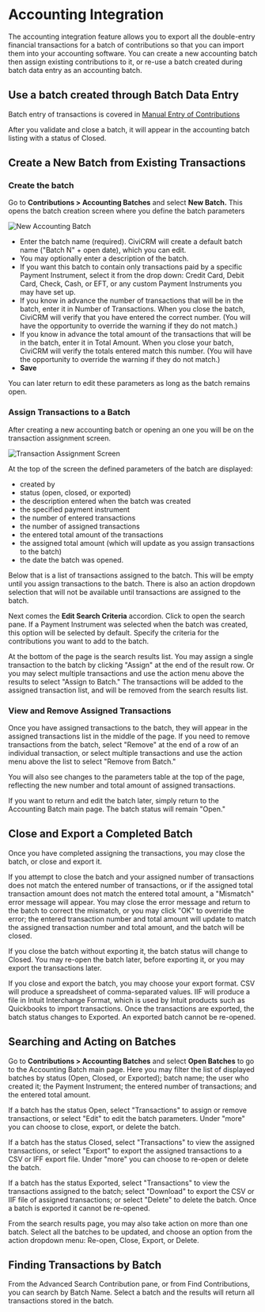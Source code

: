 # Accounting Integration

The accounting integration feature allows you to export all the double-entry
financial transactions for a batch of contributions so that you can import
them into your accounting software. You can create a new accounting batch then
assign existing contributions to it, or re-use a batch created during
batch data entry as an accounting batch.

## Use a batch created through Batch Data Entry

Batch entry of transactions is covered in [Manual Entry of Contributions](/contributions/manual-entry-of-contributions.md)

After you validate and close a batch, it will appear in the accounting batch
listing with a status of Closed.

## Create a New Batch from Existing Transactions

### Create the batch

Go to **Contributions > Accounting Batches** and select **New Batch.**
This opens the batch creation screen where you define the batch parameters

![New Accounting Batch](/img/civicontribute-accounting-integration-new-batch.png)

-  Enter the batch name (required). CiviCRM will create a default batch
name ("Batch N" + open date), which you can edit.
-  You may optionally enter a description of the batch.
-  If you want this batch to contain only transactions paid by a specific
Payment Instrument, select it from the drop down: Credit Card, Debit
Card, Check, Cash, or EFT, or any custom Payment Instruments you may
have set up.
-  If you know in advance the number of transactions that will be in the
batch, enter it in Number of Transactions. When you close the batch,
CiviCRM will verify that you have entered the correct number. (You will
have the opportunity to override the warning if they do not match.)
-  If you know in advance the total amount of the transactions that will be
in the batch, enter it in Total Amount. When you close your batch,
CiviCRM will verify the totals entered match this number. (You will have
the opportunity to override the warning if they do not match.)
- **Save**

You can later return to edit these parameters as long as the batch
remains open.

### Assign Transactions to a Batch

After creating a new accounting batch or opening an one you will be on the transaction assignment screen.

![Transaction Assignment Screen](/img/civicontribute-accounting-batches-transactions.png)

At the top of the screen the defined parameters of the batch are displayed:

-   created by
-   status (open, closed, or exported)
-   the description entered when the batch was created
-   the specified payment instrument
-   the number of entered transactions
-   the number of assigned transactions
-   the entered total amount of the transactions
-   the assigned total amount (which will update as you assign
    transactions to the batch)
-   the date the batch was opened.

Below that is a list of transactions assigned to the batch. This will be
empty until you assign transactions to the batch. There is also an
action dropdown selection that will not be available until transactions
are assigned to the batch.

Next comes the **Edit Search Criteria** accordion. Click to open the search pane.
If a Payment Instrument was selected when the batch was created, this option
will be selected by default. Specify the criteria for the contributions
you want to add to the batch.

At the bottom of the page is the search results list. You may assign a single
transaction to the batch by clicking "Assign" at the end of the result row. Or
you may select multiple transactions and use the action menu above the results
to select "Assign to Batch." The transactions will be added to the
assigned transaction list, and will be removed from the search results
list.

### View and Remove Assigned Transactions

Once you have assigned transactions to the batch, they will appear in
the assigned transactions list in the middle of the page. If you need to
remove transactions from the batch, select "Remove" at the end of a row
of an individual transaction, or select multiple transactions and use
the action menu above the list to select "Remove from Batch."

You will also see changes to the parameters table at the top of the
page, reflecting the new number and total amount of assigned
transactions.

If you want to return and edit the batch later, simply return to the
Accounting Batch main page. The batch status will remain "Open."

## Close and Export a Completed Batch

Once you have completed assigning the transactions, you may close the
batch, or close and export it.

If you attempt to close the batch and your assigned number of
transactions does not match the entered number of transactions, or if
the assigned total transaction amount does not match the entered total
amount, a "Mismatch" error message will appear. You may close the error
message and return to the batch to correct the mismatch, or you may
click "OK" to override the error; the entered transaction number and
total amount will update to match the assigned transaction number and
total amount, and the batch will be closed.

If you close the batch without exporting it, the batch status will
change to Closed. You may re-open the batch later, before exporting it,
or you may export the transactions later.

If you close and export the batch, you may choose your export format.
CSV will produce a spreadsheet of comma-separated values. IIF will
produce a file in Intuit Interchange Format, which is used by Intuit
products such as Quickbooks to import transactions. Once the
transactions are exported, the batch status changes to Exported. An
exported batch cannot be re-opened.

## Searching and Acting on Batches

Go to **Contributions > Accounting Batches** and select **Open Batches** to go
to the Accounting Batch main page. Here you may filter the list of
displayed batches by status (Open, Closed, or Exported); batch name; the
user who created it; the Payment Instrument; the entered number of
transactions; and the entered total amount.

If a batch has the status Open, select "Transactions" to assign or
remove transactions, or select "Edit" to edit the batch parameters.
Under "more" you can choose to close, export, or delete the batch.

If a batch has the status Closed, select "Transactions" to view the
assigned transactions, or select "Export" to export the assigned
transactions to a CSV or IFF export file. Under "more" you can choose to
re-open or delete the batch.

If a batch has the status Exported, select "Transactions" to view the
transactions assigned to the batch; select "Download" to export the CSV
or IIF file of assigned transactions; or select "Delete" to delete the
batch. Once a batch is exported it cannot be re-opened.

From the search results page, you may also take action on more than one
batch. Select all the batches to be updated, and choose an option from
the action dropdown menu: Re-open, Close, Export, or Delete.

## Finding Transactions by Batch

From the Advanced Search Contribution pane, or from Find Contributions,
you can search by Batch Name. Select a batch and the results will return
all transactions stored in the batch.
